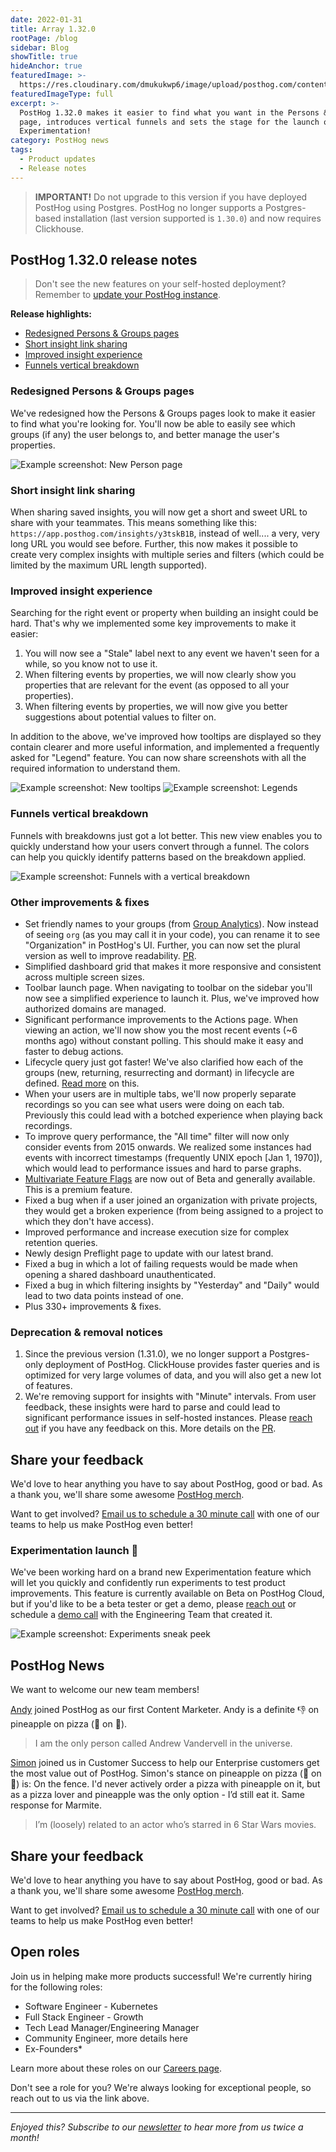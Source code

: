 ```yaml
---
date: 2022-01-31
title: Array 1.32.0
rootPage: /blog
sidebar: Blog
showTitle: true
hideAnchor: true
featuredImage: >-
  https://res.cloudinary.com/dmukukwp6/image/upload/posthog.com/contents/images/blog/posthog-array-blog.png
featuredImageType: full
excerpt: >-
  PostHog 1.32.0 makes it easier to find what you want in the Persons & Groups
  page, introduces vertical funnels and sets the stage for the launch of
  Experimentation!
category: PostHog news
tags:
  - Product updates
  - Release notes
---
```


<blockquote class='warning-note'>
<b>IMPORTANT!</b> Do not upgrade to this version if you have deployed PostHog using Postgres. PostHog no longer supports a Postgres-based installation (last version supported is <code>1.30.0</code>) and now requires Clickhouse.
</blockquote>

## PostHog 1.32.0 release notes

> Don't see the new features on your self-hosted deployment? Remember to [update your PostHog instance](/docs/runbook/upgrading-posthog).

**Release highlights:**

-   [Redesigned Persons & Groups pages](#redesigned-persons--groups-pages)
-   [Short insight link sharing](#short-insight-link-sharing)
-   [Improved insight experience](#improved-insight-experience)
-   [Funnels vertical breakdown](#funnels-vertical-breakdown)

### Redesigned Persons & Groups pages

We've redesigned how the Persons & Groups pages look to make it easier to find what you're looking for. You'll now be able to easily see which groups (if any) the user belongs to, and better manage the user's properties.

<img src="https://posthog-static-files.s3.us-east-2.amazonaws.com/Website-Assets/Array/1_32_0-new-person-page.gif" alt="Example screenshot: New Person page" />

<br />

### Short insight link sharing

When sharing saved insights, you will now get a short and sweet URL to share with your teammates. This means something like this: `https://app.posthog.com/insights/y3tskB1B`, instead of well.... a very, very long URL you would see before. Further, this now makes it possible to create very complex insights with multiple series and filters (which could be limited by the maximum URL length supported).

### Improved insight experience

Searching for the right event or property when building an insight could be hard. That's why we implemented some key improvements to make it easier:

1. You will now see a "Stale" label next to any event we haven't seen for a while, so you know not to use it.
2. When filtering events by properties, we will now clearly show you properties that are relevant for the event (as opposed to all your properties).
3. When filtering events by properties, we will now give you better suggestions about potential values to filter on.

In addition to the above, we've improved how tooltips are displayed so they contain clearer and more useful information, and implemented a frequently asked for "Legend" feature. You can now share screenshots with all the required information to understand them.

<img src="https://posthog-static-files.s3.us-east-2.amazonaws.com/Website-Assets/Array/1_32_0-new-tooltips.png" alt="Example screenshot: New tooltips" />

<img src="https://posthog-static-files.s3.us-east-2.amazonaws.com/Website-Assets/Array/1_32_0-legends.png" alt="Example screenshot: Legends" />

### Funnels vertical breakdown

Funnels with breakdowns just got a lot better. This new view enables you to quickly understand how your users convert through a funnel. The colors can help you quickly identify patterns based on the breakdown applied.

<img src="https://posthog-static-files.s3.us-east-2.amazonaws.com/Website-Assets/Array/1_32_0-funnel-vertical-breakdown.png" alt="Example screenshot: Funnels with a vertical breakdown" />

<br />

### Other improvements & fixes

-   Set friendly names to your groups (from [Group Analytics](/docs/user-guides/group-analytics)). Now instead of seeing `org` (as you may call it in your code), you can rename it to see "Organization" in PostHog's UI. Further, you can now set the plural version as well to improve readability. [PR](https://github.com/PostHog/posthog/pull/7974).
-   Simplified dashboard grid that makes it more responsive and consistent across multiple screen sizes.
-   Toolbar launch page. When navigating to toolbar on the sidebar you'll now see a simplified experience to launch it. Plus, we've improved how authorized domains are managed.
-   Significant performance improvements to the Actions page. When viewing an action, we'll now show you the most recent events (~6 months ago) without constant polling. This should make it easy and faster to debug actions.
-   Lifecycle query just got faster! We've also clarified how each of the groups (new, returning, resurrecting and dormant) in lifecycle are defined. [Read more](https://github.com/PostHog/posthog/pull/8021) on this.
-   When your users are in multiple tabs, we'll now properly separate recordings so you can see what users were doing on each tab. Previously this could lead with a botched experience when playing back recordings.
-   To improve query performance, the "All time" filter will now only consider events from 2015 onwards. We realized some instances had events with incorrect timestamps (frequently UNIX epoch [Jan 1, 1970]), which would lead to performance issues and hard to parse graphs.
-   [Multivariate Feature Flags](/docs/user-guides/feature-flags#multivariate-feature-flags) are now out of Beta and generally available. This is a premium feature.
-   Fixed a bug when if a user joined an organization with private projects, they would get a broken experience (from being assigned to a project to which they don't have access).
-   Improved performance and increase execution size for complex retention queries.
-   Newly design Preflight page to update with our latest brand.
-   Fixed a bug in which a lot of failing requests would be made when opening a shared dashboard unauthenticated.
-   Fixed a bug in which filtering insights by "Yesterday" and "Daily" would lead to two data points instead of one.
-   Plus 330+ improvements & fixes.

### Deprecation & removal notices

1. Since the previous version (1.31.0), we no longer support a Postgres-only deployment of PostHog. ClickHouse provides faster queries and is optimized for very large volumes of data, and you will also get a new lot of features.
2. We're removing support for insights with "Minute" intervals. From user feedback, these insights were hard to parse and could lead to significant performance issues in self-hosted instances. Please [reach out](/support) if you have any feedback on this. More details on the [PR](https://github.com/PostHog/posthog/pull/7847).

## Share your feedback
We'd love to hear anything you have to say about PostHog, good or bad. As a thank you, we'll share some awesome [PostHog merch](https://merch.posthog.com).

Want to get involved? [Email us to schedule a 30 minute call](mailto:hey@posthog.com) with one of our teams to help us make PostHog even better!


### Experimentation launch 🚀

We've been working hard on a brand new Experimentation feature which will let you quickly and confidently run experiments to test product improvements. This feature is currently available on Beta on PostHog Cloud, but if you'd like to be a beta tester or get a demo, please [reach out](https://app.posthog.com/home#supportModal) or schedule a [demo call](https://calendly.com/posthog-feedback) with the Engineering Team that created it.

<img src="https://posthog-static-files.s3.us-east-2.amazonaws.com/Website-Assets/Array/1_32_0-experiments-sneak-peek.png" alt="Example screenshot: Experiments sneak peek" />

## PostHog News

We want to welcome our new team members!

[Andy](/andy) joined PostHog as our first Content Marketer. Andy is a definite 👎 on pineapple on pizza (🍍 on 🍕).

> I am the only person called Andrew Vandervell in the universe.

[Simon](/simon) joined us in Customer Success to help our Enterprise customers get the most value out of PostHog. Simon's stance on pineapple on pizza (🍍 on 🍕) is: On the fence. I'd never actively order a pizza with pineapple on it, but as a pizza lover and pineapple was the only option - I’d still eat it. Same response for Marmite.

> I’m (loosely) related to an actor who’s starred in 6 Star Wars movies.

## Share your feedback
We'd love to hear anything you have to say about PostHog, good or bad. As a thank you, we'll share some awesome [PostHog merch](https://merch.posthog.com).

Want to get involved? [Email us to schedule a 30 minute call](mailto:hey@posthog.com) with one of our teams to help us make PostHog even better!

## Open roles

Join us in helping make more products successful! We're currently hiring for the following roles:

-   Software Engineer - Kubernetes
-   Full Stack Engineer - Growth
-   Tech Lead Manager/Engineering Manager
-   Community Engineer, more details here
-   Ex-Founders\*

Learn more about these roles on our [Careers page](https://posthog.com/careers).

Don't see a role for you? We're always looking for exceptional people, so reach out to us via the link above.

<hr/>

_Enjoyed this? Subscribe to our [newsletter](https://newsletter.posthog.com/subscribe) to hear more from us twice a month!_

<ArrayCTA />
